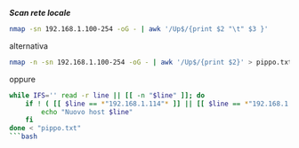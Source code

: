 ***Scan rete locale***


```bash
nmap -sn 192.168.1.100-254 -oG - | awk '/Up$/{print $2 "\t" $3 }'
```

alternativa
```bash
nmap -n -sn 192.168.1.100-254 -oG - | awk '/Up$/{print $2}' > pippo.txt
```

oppure
```bash
while IFS='' read -r line || [[ -n "$line" ]]; do
	if ! ( [[ $line == *"192.168.1.114"* ]] || [[ $line == *"192.168.1.253"* ]] || [[ $line == *"192.168.1.254"* ]]    ) ;	then
  		echo "Nuovo host $line"
	fi
done < "pippo.txt"
```bash
